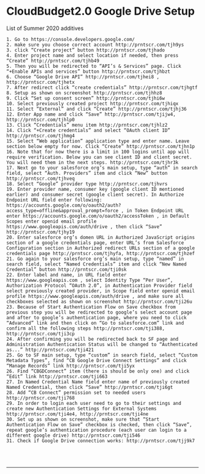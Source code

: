 <html>
<body>

<head>
    <meta charset="UTF-8">
    <title>CloudBudget2.0 Google Drive Setup</title>
</head>

<h1 id='pageTop'>CloudBudget2.0 Google Drive Setup</h1>
<div>
    <p>List of Summer 2020 additives</p>

    1. Go to https://console.developers.google.com/
    2. make sure you choose correct account http://prntscr.com/tjh9ys
    3. click “Create project” button http://prntscr.com/tjhado
    4. Enter project name and select location if needed, then press “Create” http://prntscr.com/tjhb49
    5. Then you will be redirected to “API’s & Services” page. Click “+Enable APIs and services” button http://prntscr.com/tjhbzt
    6. Choose “Google Drive API” http://prntscr.com/tjhei8 ,  http://prntscr.com/tjhetx
    7. After redirect click “create credentials” http://prntscr.com/tjhgtf
    8. Setup as shown on screenshot http://prntscr.com/tjhhz8
    9. Click “Set up consent screen” http://prntscr.com/tjhi6w
    10. Select previously created project http://prntscr.com/tjhiqx
    11. Select “External” and click “Create” http://prntscr.com/tjhj36
    12. Enter App name and click “Save” http://prntscr.com/tjijw4, http://prntscr.com/tjhlp0
    13. Click “Credentials” menu item http://prntscr.com/tjhlz2
    14. Click “+Create credentials” and select “OAuth client ID” http://prntscr.com/tjhmg4
    15. Select “Web application” application type and enter name. Leave section below empty for now. Click “Create” http://prntscr.com/tjhn1p
    16. Note that for now there is a limit in 100 logins until app will require verification. Below you can see client ID and client secret. You will need them in the next steps. http://prntscr.com/tjhr3k
    17. Next go to your salesforce org’s main setup, type “auth” in search field, select “Auth. Providers” item and click “New” button http://prntscr.com/tjhveq
    18. Select “Google” provider type http://prntscr.com/tjhvrs
    19. Enter provider name, consumer key (google client ID mentioned earlier) and consumer secret (google client secret). In Authorize Endpoint URL field enter following: https://accounts.google.com/o/oauth2/auth?access_type=offline&approval_prompt=force , in Token Endpoint URL enter https://accounts.google.com/o/oauth2/accessToken , in Default Scopes enter openid email profile https://www.googleapis.com/auth/drive , then click “Save” http://prntscr.com/tjhy19
    20. Enter salesforce org’s domen URL in Authorized JavaScript origins section of a google credentials page, enter URL’s from Salesforce Configuration section in Authorized redirect URLs section of a google credentials page http://prntscr.com/tjhyfa, http://prntscr.com/tjhzef
    21. Go again to your salesforce org’s main setup, type “named” in search field, select “Named Credentials” item and click “New Named Credential” button http://prntscr.com/tji0sk
    22. Enter label and name, in URL field enter https://www.googleapis.com , select Identity Type “Per User”, Authorization Protocol “OAuth 2.0”, in Authentication Provider field select previously created provider, in Scope field enter openid email profile https://www.googleapis.com/auth/drive , and make sure all checkboxes selected as shown on screenshot http://prntscr.com/tji26u
    23. Because of Start Authentication Flow on Save checkbox from previous step you will be redirected to google’s select account page and after to google’s authentication page, where you need to click “Advanced” link and then click on “Go to salesforce.com” link and confirm all the following steps http://prntscr.com/tji388, http://prntscr.com/tji3cp
    24. After confirming you will be redirected back to SF page and Administration Authentication Status will be changed to “Authenticated as...” http://prntscr.com/tji421
    25. Go to SF main setup, type “custom” in search field, select “Custom Metadata Types”, find “CB Google Drive Connect Settings” and click “Manage Records” link http://prntscr.com/tji5yx
    26. Find “CBGDConnect” item (there is should be only one) and click “Edit” link http://prntscr.com/tji663
    27. In Named Credential Name field enter name of previously created Named Credential, then click “Save” http://prntscr.com/tji6gt
    28. Add “CB Connect” permission set to needed users http://prntscr.com/tji768
    29. In order to login each user need to go to their settings and create new Authentication Settings for External Systems http://prntscr.com/tji4e4, http://prntscr.com/tji4ne
    30. Set up as shown on screenshot, make sure that “Start Authentication Flow on Save” checkbox is checked, then click “Save”, repeat google’s authentication procedure (each user can login to a different google drive) http://prntscr.com/tji546
    31. Check if Google Drive connection works: http://prntscr.com/tjj9k7

</div>
<br/>

<br/>
<hr/>
<!--<div>
    Navigate to:
    <p><a href="https://cloudbudgetinc.github.io/Docs/CBCore">CB Base Documentation</a></p>
</div>-->

<button onclick="topFunction()" id="myBtn" title="Go to top">Top</button>

<script>
    let mybutton = document.getElementById("myBtn");
    window.onscroll = function () {
        scrollFunction()
    };

    function scrollFunction() {
        mybutton.style.display = document.body.scrollTop > 20 || document.documentElement.scrollTop > 20 ? "block" : "none";
    }

    function topFunction() {
        document.body.scrollTop = 0;
        document.documentElement.scrollTop = 0;
    }
</script>

<style>
    #myBtn {
        display: none;
        position: fixed;
        bottom: 20px;
        right: 30px;
        z-index: 99;
        font-size: 18px;
        border: 1px solid #b5e853;
        outline: none;
        background-color: #171717;
        color: #b5e853;
        cursor: pointer;
        padding: 15px;
        border-radius: 4px;
    }

    #myBtn:hover {
        background-color: #181818;
    }
</style>


</body>
</html>